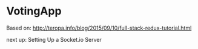 # VotingApp
Based on: http://teropa.info/blog/2015/09/10/full-stack-redux-tutorial.html

next up:
Setting Up a Socket.io Server
